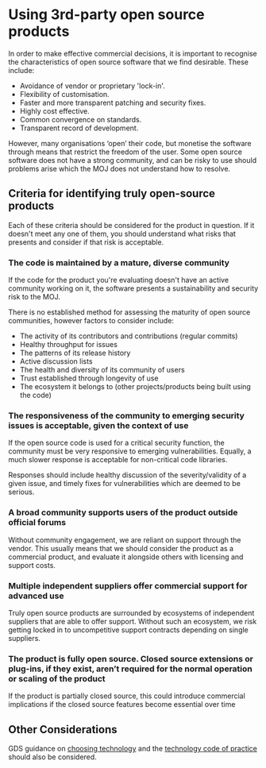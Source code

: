 # Using 3rd-party open source products

In order to make effective commercial decisions, it is important to recognise the characteristics of open source software that we find desirable. These include:

* Avoidance of vendor or proprietary 'lock-in'.
* Flexibility of customisation.
* Faster and more transparent patching and security fixes.
* Highly cost effective.
* Common convergence on standards.
* Transparent record of development.

However, many organisations ‘open’ their code, but monetise the software through means that restrict the freedom of the user. Some open source software does not have a strong community, and can be risky to use should problems arise which the MOJ does not understand how to resolve.

## Criteria for identifying truly open-source products

Each of these criteria should be considered for the product in question. If it doesn't meet any one of them, you should understand what risks that presents and consider if that risk is acceptable.

### The code is maintained by a mature, diverse community

If the code for the product you're evaluating doesn't have an active community working on it, the software presents a sustainability and security risk to the MOJ.

There is no established method for assessing the maturity of open source communities, however factors to consider include:

- The activity of its contributors and contributions (regular commits)
- Healthy throughput for issues
- The patterns of its release history
- Active discussion lists
- The health and diversity of its community of users
- Trust established through longevity of use
- The ecosystem it belongs to (other projects/products being built using the code)

### The responsiveness of the community to emerging security issues is acceptable, given the context of use

If the open source code is used for a critical security function, the community must be very responsive to emerging vulnerabilities. Equally, a much slower response is acceptable for non-critical code libraries.

Responses should include healthy discussion of the severity/validity of a given issue, and timely fixes for vulnerabilities which are deemed to be serious.

### A broad community supports users of the product outside official forums

Without community engagement, we are reliant on support through the
vendor. This usually means that we should consider the product as a
commercial product, and evaluate it alongside others with licensing and
support costs.

### Multiple independent suppliers offer commercial support for advanced use

Truly open source products are surrounded by ecosystems of independent
suppliers that are able to offer support. Without such an ecosystem, we
risk getting locked in to uncompetitive support contracts depending on
single suppliers.

### The product is fully open source. Closed source extensions or plug-ins, if they exist, aren’t required for the normal operation or scaling of the product

If the product is partially closed source, this could introduce commercial implications if the closed source features become essential over time

## Other Considerations

GDS guidance on [choosing technology](https://www.gov.uk/service-manual/technology/choosing-technology-an-introduction#what-to-consider-when-choosing-technology) and the [technology code of practice](https://www.gov.uk/government/publications/technology-code-of-practice/technology-code-of-practice) should also be considered.
